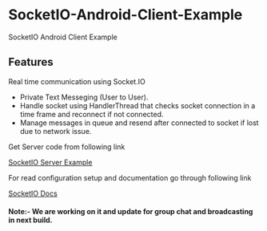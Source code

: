 # SocketIO-Android-Client-Example
SocketIO Android Client Example

## Features
Real time communication using Socket.IO

- Private Text Messeging (User to User).
- Handle socket using HandlerThread that checks socket connection in a time frame and reconnect if not connected.
- Manage messages in queue and resend after connected to socket if lost due to network issue.

Get Server code from following link 

[SocketIO Server Example](https://github.com/HemrajLodha/SocketIO-Server-Example)

For read configuration setup and documentation go through following link

[SocketIO Docs](https://socket.io/docs/)

#### Note:- We are working on it and update for group chat and broadcasting in next build.
